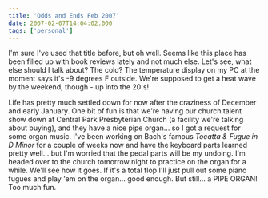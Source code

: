 ```yaml
---
title: 'Odds and Ends Feb 2007'
date: 2007-02-07T14:04:02.000
tags: ['personal']
---
```


I'm sure I've used that title before, but oh well. Seems like this place has been filled up with book reviews lately and not much else. Let's see, what else should I talk about? The cold? The temperature display on my PC at the moment says it's -9 degrees F outside. We're supposed to get a heat wave by the weekend, though - up into the 20's!

Life has pretty much settled down for now after the craziness of December and early January. One bit of fun is that we're having our church talent show down at Central Park Presbyterian Church (a facility we're talking about buying), and they have a nice pipe organ... so I got a request for some organ music. I've been working on Bach's famous _Tocatta & Fugue in D Minor_ for a couple of weeks now and have the keyboard parts learned pretty well... but I'm worried that the pedal parts will be my undoing. I'm headed over to the church tomorrow night to practice on the organ for a while. We'll see how it goes. If it's a total flop I'll just pull out some piano fugues and play 'em on the organ... good enough. But still... a PIPE ORGAN! Too much fun.
